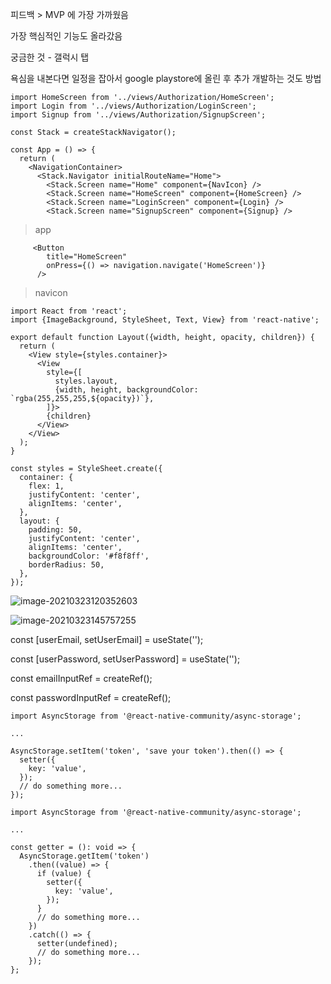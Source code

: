 피드백 > MVP 에 가장 가까웠음

가장 핵심적인 기능도 올라갔음



궁금한 것 - 갤럭시 탭

욕심을 내본다면 일정을 잡아서 google playstore에 올린 후 추가 개발하는 것도 방법

```
import HomeScreen from '../views/Authorization/HomeScreen';
import Login from '../views/Authorization/LoginScreen';
import Signup from '../views/Authorization/SignupScreen';

const Stack = createStackNavigator();

const App = () => {
  return (
    <NavigationContainer>
      <Stack.Navigator initialRouteName="Home">
        <Stack.Screen name="Home" component={NavIcon} />
        <Stack.Screen name="HomeScreen" component={HomeScreen} />
        <Stack.Screen name="LoginScreen" component={Login} />
        <Stack.Screen name="SignupScreen" component={Signup} />
```

> app

```
     <Button
        title="HomeScreen"
        onPress={() => navigation.navigate('HomeScreen')}
      />
```

> navicon

```
import React from 'react';
import {ImageBackground, StyleSheet, Text, View} from 'react-native';

export default function Layout({width, height, opacity, children}) {
  return (
    <View style={styles.container}>
      <View
        style={[
          styles.layout,
          {width, height, backgroundColor: `rgba(255,255,255,${opacity})`},
        ]}>
        {children}
      </View>
    </View>
  );
}

const styles = StyleSheet.create({
  container: {
    flex: 1,
    justifyContent: 'center',
    alignItems: 'center',
  },
  layout: {
    padding: 50,
    justifyContent: 'center',
    alignItems: 'center',
    backgroundColor: '#f8f8ff',
    borderRadius: 50,
  },
});

```

![image-20210323120352603](C:\Users\multicampus\AppData\Roaming\Typora\typora-user-images\image-20210323120352603.png)

![image-20210323145757255](C:\Users\multicampus\AppData\Roaming\Typora\typora-user-images\image-20210323145757255.png)

const [userEmail, setUserEmail] = useState('');

const [userPassword, setUserPassword] = useState('');

const emailInputRef = createRef();

const passwordInputRef = createRef();



```
import AsyncStorage from '@react-native-community/async-storage';

...

AsyncStorage.setItem('token', 'save your token').then(() => {
  setter({
    key: 'value',
  });
  // do something more...
});
```

```
import AsyncStorage from '@react-native-community/async-storage';

...

const getter = (): void => {
  AsyncStorage.getItem('token')
    .then((value) => {
      if (value) {
        setter({
          key: 'value',
        });
      }
      // do something more...
    })
    .catch(() => {
      setter(undefined);
      // do something more...
    });
};
```

